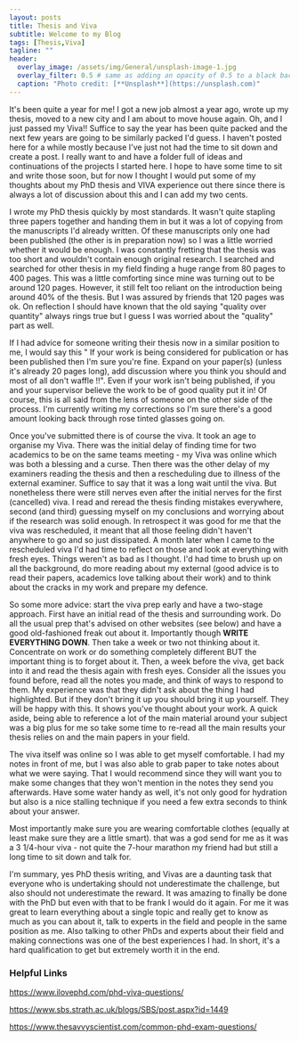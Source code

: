```yaml
---
layout: posts
title: Thesis and Viva
subtitle: Welcome to my Blog
tags: [Thesis,Viva]
tagline: ""
header:
  overlay_image: /assets/img/General/unsplash-image-1.jpg
  overlay_filter: 0.5 # same as adding an opacity of 0.5 to a black background
  caption: "Photo credit: [**Unsplash**](https://unsplash.com)"
---
```

It's been quite a year for me! I got a new job almost a year ago, wrote up my thesis, moved to a new city and I am about to move house again. Oh, and I just passed my Viva!! 
Suffice to say the year has been quite packed and the next few years are going to be similarly packed I'd guess. I haven't posted here for a while mostly because I've just not had the time to sit down and create a post. I really want to and have a folder full of ideas and continuations of the projects I started here. I hope to have some time to sit and write those soon, but for now I thought I would put some of my thoughts about my PhD thesis and VIVA experience out there since there is always a lot of discussion about this and I can add my two cents. 

I wrote my PhD thesis quickly by most standards. It wasn't quite stapling three papers together and handing them in but it was a lot of copying from the manuscripts I'd already written. Of these manuscripts only one had been published (the other is in preparation now) so I was a little worried whether it would be enough. I was constantly fretting that the thesis was too short and wouldn't contain enough original research. I searched and searched for other thesis in my field finding a huge range from 80 pages to 400 pages. This was a little comforting since mine was turning out to be around 120 pages. However, it still felt too reliant on the introduction being around 40% of the thesis.  But I was assured by friends that 120 pages was ok. On reflection I should have known that the old saying "quality over quantity" always rings true but I guess I was worried about the "quality" part as well.

If I had advice for someone writing their thesis now in a similar position to me, I would say this " If your work is being considered for publication or has been published then I'm sure you're fine. Expand on your paper(s) (unless it's already 20 pages long), add discussion where you think you should and most of all don't waffle !!".  Even if your work isn't being published, if you and your supervisor believe the work to be of good quality put it in! Of course, this is all said from the lens of someone on the other side of the process. I'm currently writing my corrections so I'm sure there's a good amount looking back through rose tinted glasses going on. 

Once you've submitted there is of course the viva. It took an age to organise my Viva. There was the initial delay of finding time for two academics to be on the same teams meeting - my Viva was online which was both a blessing and a curse. Then there was the other delay of my examiners reading the thesis and then a rescheduling due to illness of the external examiner. Suffice to say that it was a long wait until the viva. But nonetheless there were still nerves even after the initial nerves for the first (cancelled) viva. I read and reread the thesis finding mistakes everywhere, second (and third) guessing myself on my conclusions and worrying about if the research was solid enough. 
In retrospect it was good for me that the viva was rescheduled, it meant that all those feeling didn't haven't anywhere to go and so just dissipated. A month later when I came to the rescheduled viva I'd had time to reflect on those and look at everything with fresh eyes. Things weren't as bad as I thought. I'd had time to brush up on all the background, do more reading about my external (good advice is to read their papers, academics love talking about their work) and to think about the cracks in my work and prepare my defence. 

So some more advice: start the viva prep early and have a two-stage approach. First have an initial read of the thesis and surrounding work. Do all the usual prep that's advised on other websites (see below) and have a good old-fashioned freak out about it. Importantly though **WRITE EVERYTHING DOWN**.
Then take a week or two not thinking about it. Concentrate on work or do something completely different BUT the important thing is to forget about it. Then, a week before the viva, get back into it and read the thesis again with fresh eyes. Consider all the issues you found before, read all the notes you made, and think of ways to respond to them. 
My experience was that they didn't ask about the thing I had highlighted. But if they don't bring it up you should bring it up yourself. They will be happy with this. It shows you've thought about your work.
A quick aside, being able to reference a lot of the main material around your subject was a big plus for me so take some time to re-read all the main results your thesis relies on and the main papers in your field.

The viva itself was online so I was able to get myself comfortable. I had my notes in front of me, but I was also able to grab paper to take notes about what we were saying. That I would recommend since they will want you to make some changes that they won't mention in the notes they send you afterwards. Have some water handy as well, it's not only good for hydration but also is a nice stalling technique if you need a few extra seconds to think about your answer. 

Most importantly make sure you are wearing comfortable clothes (equally at least make sure they are a little smart). that was a god send for me as it was a 3 1/4-hour viva - not quite the 7-hour marathon my friend had but still a long time to sit down and talk for.

I'm summary, yes PhD thesis writing, and Vivas are a daunting task that everyone who is undertaking should not underestimate the challenge, but also should not underestimate the reward. It was amazing to finally be done with the PhD but even with that to be frank I would do it again. For me it was great to learn everything about a single topic and really get to know as much as you can about it, talk to experts in the field and people in the same position as me. Also talking to other PhDs and experts about their field and making connections was one of the best experiences I had. In short, it's a hard qualification to get but extremely worth it in the end.

### Helpful Links

https://www.ilovephd.com/phd-viva-questions/

https://www.sbs.strath.ac.uk/blogs/SBS/post.aspx?id=1449

https://www.thesavvyscientist.com/common-phd-exam-questions/